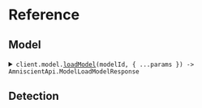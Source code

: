 # Reference

## Model

<details><summary><code>client.model.<a href="/src/api/resources/model/client/Client.ts">loadModel</a>(modelId, { ...params }) -> AmniscientApi.ModelLoadModelResponse</code></summary>
<dl>
<dd>

#### 📝 Description

<dl>
<dd>

<dl>
<dd>

Initializes a model for inference. This endpoint must be called before running any detections.

</dd>
</dl>
</dd>
</dl>

#### 🔌 Usage

<dl>
<dd>

<dl>
<dd>

```typescript
await client.model.loadModel("model_id", {
    organizationId: "organization_id",
});
```

</dd>
</dl>
</dd>
</dl>

#### ⚙️ Parameters

<dl>
<dd>

<dl>
<dd>

**modelId:** `string` — The model ID of an active and trained AI model within your organization

</dd>
</dl>

<dl>
<dd>

**request:** `AmniscientApi.ModelLoadModelRequest`

</dd>
</dl>

<dl>
<dd>

**requestOptions:** `Model.RequestOptions`

</dd>
</dl>
</dd>
</dl>

</dd>
</dl>
</details>

## Detection
